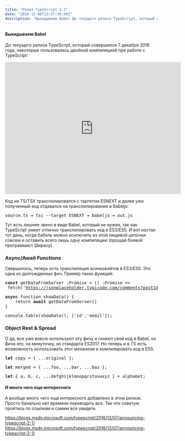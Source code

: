 ```yaml
---
title: "Релиз TypeScript 2.1"
date: "2016-12-08T13:37:39.00Z"
description: "Выкидываем Babel До текущего релиза TypeScript, который совершился 7 декабря 2016 года, некоторые пользовались двойной компиляци"
---
```


<!--kg-card-begin: html--><h4>Выкидываем Babel</h4>
<p>До текущего релиза TypeScript, который совершился 7 декабря 2016 года, некоторые пользовались двойной компиляцией при работе с TypeScript:</p>
<p><iframe title="Battle Programmer Shirase - Double Compile (In English)" width="580" height="435" src="https://www.youtube.com/embed/6WxJECOFg8w?feature=oembed" frameborder="0" allow="accelerometer; autoplay; encrypted-media; gyroscope; picture-in-picture" allowfullscreen></iframe></p>
<p>Код на TS/TSX транспилировался с таргетом ESNEXT и далее уже полученный код отдавался на транспилирование в Babeljs:</p>
<pre>source.ts <strong>→</strong> tsc --target ESNEXT <strong>→</strong> babeljs <strong>→</strong> out.js</pre>
<p>Тут есть лишнее звено в виде Babel, который не нужен, так как TypeScript умеет отлично транспилировать код в ES3/ES5. И вот настал тот день, когда бабель можно исключить из этой пищевой цепочки совсем и оставить всего лишь одну компиляцию (прощай боевой программист Ширасу).</p>
<h3>Async/Await Functions</h3>
<p>Свершилось, теперь есть транспиляция асинковэйтов в ES3/ES5. Это одна из долгожданных фич. Пример таких функций:</p>
<pre><strong>const</strong> getDataFromServer <em>:Promise</em> = () <em>:Promise</em> =&gt;<br> fetch('<a href="https://jsonplaceholder.typicode.com/comments?postId=1%27%29.then%28f=" target="_blank" rel="noopener noreferrer">https://jsonplaceholder.typicode.com/comments?postId=1').then(f=</a>&gt;f.json());</pre>
<pre><strong>async</strong> function showData() {<br>    return <strong>await</strong> getDataFromServer()<br>}</pre>
<pre>console.table(showData(), ['id','email']);</pre>
<h3>Object Rest &amp; Spread</h3>
<p>О да, все уже вовсю используют эту фичу и гоняют свой код в Babel, но фича это, на минуточку, из стандарта ES2017. Но теперь и в TS есть возможность использовать этот механизм и компилировать код в ES5.</p>
<pre><strong>let</strong> copy = { ...original };</pre>
<pre><strong>let</strong> merged = { ...foo, ...bar, ...baz };</pre>
<pre><strong>let</strong> { a, b, c, ...defghijklmnopqrstuvwxyz } = alphabet;</pre>
<h4>И много чего еще интересного</h4>
<p>А вообще много чего еще интересного добавлено в этом релизе. Просто банально нет времени переводить все. Так что советую пройтись по ссылкам и самим все увидеть</p>
<p><a href="https://blogs.msdn.microsoft.com/typescript/2016/12/07/announcing-typescript-2-1/">https://blogs.msdn.microsoft.com/typescript/2016/12/07/announcing-typescript-2-1/</a><br />
<a href="https://blogs.msdn.microsoft.com/typescript/2016/12/07/announcing-typescript-2-1/">https://blogs.msdn.microsoft.com/typescript/2016/12/07/announcing-typescript-2-1/</a></p>
<!--kg-card-end: html-->

